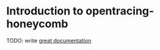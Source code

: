 # Introduction to opentracing-honeycomb

TODO: write [great documentation](http://jacobian.org/writing/what-to-write/)
